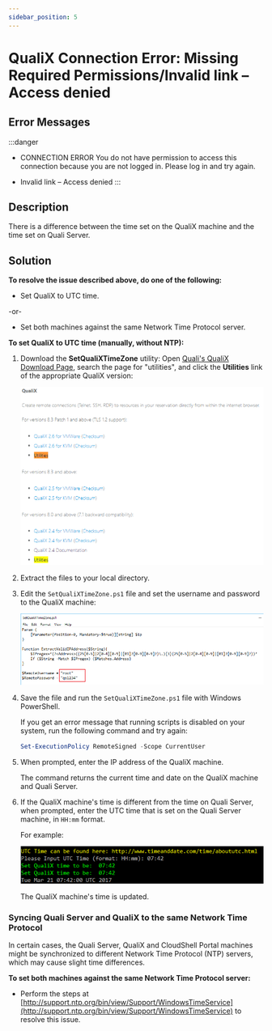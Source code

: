```yaml
---
sidebar_position: 5
---
```


# QualiX Connection Error: Missing Required Permissions/Invalid link – Access denied

## Error Messages

:::danger &nbsp;
- CONNECTION ERROR You do not have permission to access this connection because you are not logged in. Please log in and try again.

- Invalid link – Access denied
:::

## Description

There is a difference between the time set on the QualiX machine and the time set on Quali Server.

## Solution

**To resolve the issue described above, do one of the following:**

- Set QualiX to UTC time.

\-or-

- Set both machines against the same Network Time Protocol server.

**To set QualiX to UTC time (manually, without NTP):**

1. Download the **SetQualiXTimeZone** utility: Open [Quali's QualiX Download Page](https://support.quali.com/hc/en-us/articles/360037650694), search the page for "utilities", and click the **Utilities** link of the appropriate QualiX version:
    
    ![](/Images/QualiX/SetUTCTimeUtilityLocation.png)
    
2. Extract the files to your local directory.
3. Edit the `SetQualiXTimeZone.ps1` file and set the username and password to the QualiX machine:
    
    ![](/Images/QualiX/SetqualiXTimeZoneSetCreds.png)
    
4. Save the file and run the `SetQualiXTimeZone.ps1` file with Windows PowerShell.
    
    If you get an error message that running scripts is disabled on your system, run the following command and try again:
    
    ```powershell
    Set-ExecutionPolicy RemoteSigned -Scope CurrentUser
    ```
    
5. When prompted, enter the IP address of the QualiX machine.
    
    The command returns the current time and date on the QualiX machine and Quali Server.
    
6. If the QualiX machine's time is different from the time on Quali Server, when prompted, enter the UTC time that is set on the Quali Server machine, in `HH:mm` format.
    
    For example:
    
    ![](/Images/QualiX/Input-UTC-Time.png)
    
    The QualiX machine's time is updated.
    

### Syncing Quali Server and QualiX to the same Network Time Protocol

In certain cases, the Quali Server, QualiX and CloudShell Portal machines might be synchronized to different Network Time Protocol (NTP) servers, which may cause slight time differences.

**To set both machines against the same Network Time Protocol server:**

- Perform the steps at [http://support.ntp.org/bin/view/Support/WindowsTimeService](http://support.ntp.org/bin/view/Support/WindowsTimeService) to resolve this issue.
